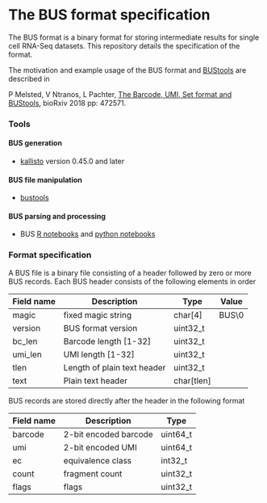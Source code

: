 # The BUS format specification

The BUS format is a binary format for storing intermediate results for single cell RNA-Seq datasets. This repository details the specification of the format.

The motivation and example usage of the BUS format and [BUStools]() are described in

P Melsted, V Ntranos, L Pachter, [The Barcode, UMI, Set format and BUStools](https://www.biorxiv.org/content/early/2018/11/18/472571), bioRxiv 2018 pp: 472571.


### Tools

#### BUS generation

- [kallisto](https://pachterlab.github.io/kallisto) version 0.45.0 and later

#### BUS file manipulation

- [bustools](https://github.com/BUStools/bustools)

#### BUS parsing and processing

- BUS [R notebooks](https://github.com/BUStools/BUS_notebooks_R) and [python notebooks](https://github.com/BUStools/BUS_notebooks_python)


### Format specification

A BUS file is a binary file consisting of a header followed by zero or more BUS records. Each BUS header consists of the following elements in order

|Field name | Description | Type | Value |
|-----------|-------------|------|-------|
| magic | fixed magic string | char[4] | BUS\0 |
| version | BUS format version | uint32_t | |
| bc_len | Barcode length [1-32] | uint32_t | |
| umi_len | UMI length [1-32] | uint32_t | |
| tlen   | Length of plain text header | uint32_t | |
| text | Plain text header | char[tlen] |  |


BUS records are stored directly after the header in the following format

|Field name | Description | Type |
|-----------|-------------|------|
|barcode | 2-bit encoded barcode | uint64_t |
|umi | 2-bit encoded UMI | uint64_t |
|ec | equivalence class | int32_t |
| count| fragment count |   uint32_t
| flags| flags |   uint32_t |
